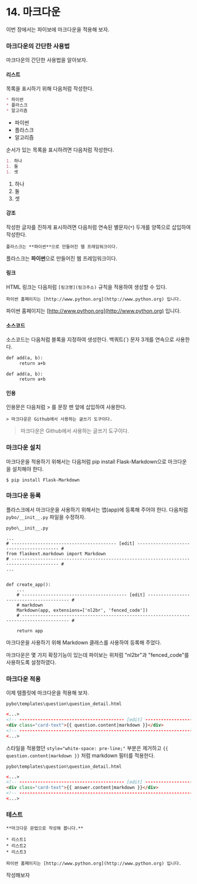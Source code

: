 # 14. 마크다운

이번 장에서는 파이보에 마크다운을 적용해 보자.

### 마크다운의 간단한 사용법

마크다운의 간단한 사용법을 알아보자.

#### 리스트

목록을 표시하기 위해 다음처럼 작성한다.

```markdown
* 파이썬
* 플라스크
* 알고리즘
```

* 파이썬
* 플라스크
* 알고리즘

순서가 있는 목록을 표시하려면 다음처럼 작성한다.

```markdown
1. 하나
1. 둘
1. 셋
```

1. 하나
1. 둘
1. 셋

#### 강조

작성한 글자를 진하게 표시하려면 다음처럼 연속된 별문자(`*`) 두개를 양쪽으로 삽입하여 작성한다.

`플라스크는 **파이썬**으로 만들어진 웹 프레임워크이다.`

플라스크는 **파이썬**으로 만들어진 웹 프레임워크이다.

#### 링크

HTML 링크는 다음처럼 `[링크명](링크주소)` 규칙을 적용하여 생성할 수 있다.

`파이썬 홈페이지는 [http://www.python.org](http://www.python.org) 입니다.`

파이썬 홈페이지는 [http://www.python.org](http://www.python.org) 입니다.

#### 소스코드

소스코드는 다음처럼 블록을 지정하여 생성한다. 백쿼트(`) 문자 3개를 연속으로 사용한다.

```markdown
def add(a, b):
     return a+b
```

```
def add(a, b):
     return a+b
```


#### 인용

인용문은 다음처럼 > 를 문장 맨 앞에 삽입하여 사용한다.

`> 마크다운은 Github에서 사용하는 글쓰기 도구이다.`

> 마크다운은 Github에서 사용하는 글쓰기 도구이다.

### 마크다운 설치

마크다운을 적용하기 위해서는 다음처럼 pip install Flask-Markdown으로 마크다운을 설치해야 한다.

```
$ pip install Flask-Markdown
```

### 마크다운 등록

플라스크에서 마크다운을 사용하기 위해서는 앱(app)에 등록해 주어야 한다. 다음처럼 `pybo/__init__.py` 파일을 수정하자.

`pybo\__init__.py`

```
...
# ---------------------------------------- [edit] ---------------------------------------- #
from flaskext.markdown import Markdown
# ---------------------------------------------------------------------------------------- #
...


def create_app():
    ...
    # ---------------------------------------- [edit] ---------------------------------------- #
    # markdown
    Markdown(app, extensions=['nl2br', 'fenced_code'])
    # ---------------------------------------------------------------------------------------- #

    return app
```

마크다운을 사용하기 위해 Markdown 클래스를 사용하여 등록해 주었다. 

마크다운은 몇 가지 확장기능이 있는데 파이보는 위처럼 "nl2br"과 "fenced_code"를 사용하도록 설정하였다.

### 마크다운 적용

이제 템플릿에 마크다운을 적용해 보자.

`pybo\templates\question\question_detail.html`

```html
<...>
<!-- ---------------------------------------- [edit] ---------------------------------------- -->
<div class="card-text">{{ question.content|markdown }}</div>
<!-- ---------------------------------------------------------------------------------------- -->
<...>
```

스타일을 적용했던 `style="white-space: pre-line;"` 부분은 제거하고 `{{ question.content|markdown }}` 처럼 markdown 필터를 적용한다.

`pybo\templates\question\question_detail.html`

```html
<...>
<!-- ---------------------------------------- [edit] ---------------------------------------- -->
<div class="card-text">{{ answer.content|markdown }}</div>
<!-- ---------------------------------------------------------------------------------------- -->
<...>
```

### 테스트

```
**마크다운 문법으로 작성해 봅니다.**

* 리스트1
* 리스트2
* 리스트3

파이썬 홈페이지는 [http://www.python.org](http://www.python.org) 입니다.
```

작성해보자
